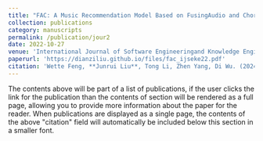 ```yaml
---
title: "FAC: A Music Recommendation Model Based on FusingAudio and Chord Features (115)"
collection: publications
category: manuscripts
permalink: /publication/jour2
date: 2022-10-27
venue: 'International Journal of Software Engineeringand Knowledge Engineer (IJSEKE, CCF C)'
paperurl: 'https://dianziliu.github.io/files/fac_ijseke22.pdf'
citation: 'Wette Feng, **Junrui Liu**, Tong Li, Zhen Yang, Di Wu. (2024). &quot;FAC: A Music Recommendation Model Based on FusingAudio and Chord Features (115.&quot; <i>International Journal of Software Engineeringand Knowledge Engineer</i>. Vol. 32, Nos. 11 & 12 (2022) 1753–1770.'
---
```

The contents above will be part of a list of publications, if the user clicks the link for the publication than the contents of section will be rendered as a full page, allowing you to provide more information about the paper for the reader. When publications are displayed as a single page, the contents of the above "citation" field will automatically be included below this section in a smaller font.
